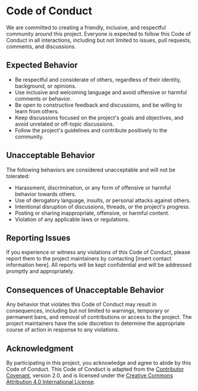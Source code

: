 # Code of Conduct

We are committed to creating a friendly, inclusive, and respectful community around this project. Everyone is expected to follow this Code of Conduct in all interactions, including but not limited to issues, pull requests, comments, and discussions.

## Expected Behavior

- Be respectful and considerate of others, regardless of their identity, background, or opinions.
- Use inclusive and welcoming language and avoid offensive or harmful comments or behavior.
- Be open to constructive feedback and discussions, and be willing to learn from others.
- Keep discussions focused on the project's goals and objectives, and avoid unrelated or off-topic discussions.
- Follow the project's guidelines and contribute positively to the community.

## Unacceptable Behavior

The following behaviors are considered unacceptable and will not be tolerated:

- Harassment, discrimination, or any form of offensive or harmful behavior towards others.
- Use of derogatory language, insults, or personal attacks against others.
- Intentional disruption of discussions, threads, or the project's progress.
- Posting or sharing inappropriate, offensive, or harmful content.
- Violation of any applicable laws or regulations.

## Reporting Issues

If you experience or witness any violations of this Code of Conduct, please report them to the project maintainers by contacting [insert contact information here]. All reports will be kept confidential and will be addressed promptly and appropriately.

## Consequences of Unacceptable Behavior

Any behavior that violates this Code of Conduct may result in consequences, including but not limited to warnings, temporary or permanent bans, and removal of contributions or access to the project. The project maintainers have the sole discretion to determine the appropriate course of action in response to any violations.

## Acknowledgment

By participating in this project, you acknowledge and agree to abide by this Code of Conduct. This Code of Conduct is adapted from the [Contributor Covenant](https://www.contributor-covenant.org/), version 2.0, and is licensed under the [Creative Commons Attribution 4.0 International License](https://creativecommons.org/licenses/by/4.0/).
